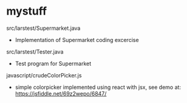 # mystuff

src/larstest/Supermarket.java
  - Implementation of Supermarket coding excercise

src/larstest/Tester.java
  - Test program for Supermarket

javascript/crudeColorPicker.js
  - simple colorpicker implemented using react with jsx, see demo at: https://jsfiddle.net/69z2wepo/6847/


